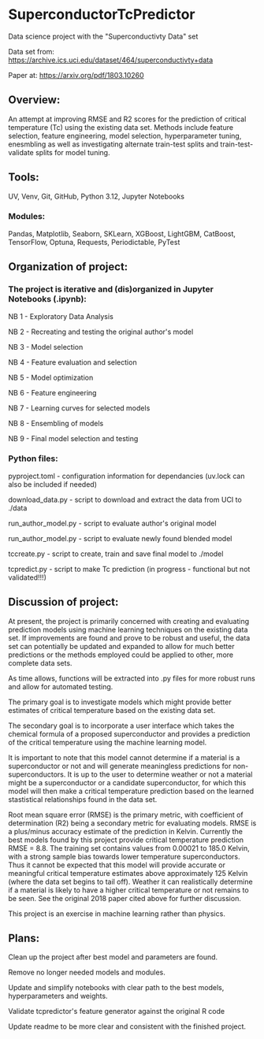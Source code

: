 # SuperconductorTcPredictor

Data science project with the "Superconductivty Data" set

Data set from: https://archive.ics.uci.edu/dataset/464/superconductivty+data

Paper at: https://arxiv.org/pdf/1803.10260

## Overview:

An attempt at improving RMSE and R2 scores for the prediction of critical temperature (Tc) using the existing data set. Methods include feature selection, feature engineering, model selection, hyperparameter tuning, enesmbling as well as investigating alternate train-test splits and train-test-validate splits for model tuning.

## Tools:

UV, Venv, Git, GitHub, Python 3.12, Jupyter Notebooks

### Modules:

Pandas, Matplotlib, Seaborn, SKLearn, XGBoost, LightGBM, CatBoost, TensorFlow, Optuna, Requests, Periodictable, PyTest


## Organization of project:

### The project is iterative and (dis)organized in Jupyter Notebooks (.ipynb):

NB 1 - Exploratory Data Analysis

NB 2 - Recreating and testing the original author's model

NB 3 - Model selection

NB 4 - Feature evaluation and selection

NB 5 - Model optimization

NB 6 - Feature engineering

NB 7 - Learning curves for selected models

NB 8 - Ensembling of models

NB 9 - Final model selection and testing


### Python files:

pyproject.toml - configuration information for dependancies (uv.lock can also be included if needed)

download_data.py - script to download and extract the data from UCI to ./data

run_author_model.py - script to evaluate author's original model

run_author_model.py - script to evaluate newly found blended model

tccreate.py - script to create, train and save final model to ./model

tcpredict.py - script to make Tc prediction (in progress - functional but not validated!!!)


## Discussion of project:

At present, the project is primarily concerned with creating and evaluating prediction models using machine learning techniques on the existing data set. If improvements are found and prove to be robust and useful, the data set can potentially be updated and expanded to allow for much better predictions or the methods employed could be applied to other, more complete data sets.

As time allows, functions will be extracted into .py files for more robust runs and allow for automated testing.

The primary goal is to investigate models which might provide better estimates of critical temperature based on the existing data set.

The secondary goal is to incorporate a user interface which takes the chemical formula of a proposed superconductor and provides a prediction of the critical temperature using the machine learning model.

It is important to note that this model cannot determine if a material is a superconductor or not and will generate meaningless predictions for non-superconductors. It is up to the user to determine weather or not a material might be a superconductor or a candidate superconductor, for which this model will then make a critical temperature prediction based on the learned stastistical relationships found in the data set.

Root mean square error (RMSE) is the primary metric, with coefficient of determination (R2) being a secondary metric for evaluating models. RMSE is a plus/minus accuracy estimate of the prediction in Kelvin. Currently the best models found by this project provide critical temperature prediction RMSE = 8.8. The training set contains values from 0.00021 to 185.0 Kelvin, with a strong sample bias towards lower temperature superconductors. Thus it cannot be expected that this model will provide accurate or meaningful critical temperature estimates above approximately 125 Kelvin (where the data set begins to tail off). Weather it can realistically determine if a material is likely to have a higher critical temperature or not remains to be seen. See the original 2018 paper cited above for further discussion.

This project is an exercise in machine learning rather than physics.


## Plans:

Clean up the project after best model and parameters are found.

Remove no longer needed models and modules.

Update and simplify notebooks with clear path to the best models, hyperparameters and weights.

Validate tcpredictor's feature generator against the original R code

Update readme to be more clear and consistent with the finished project.